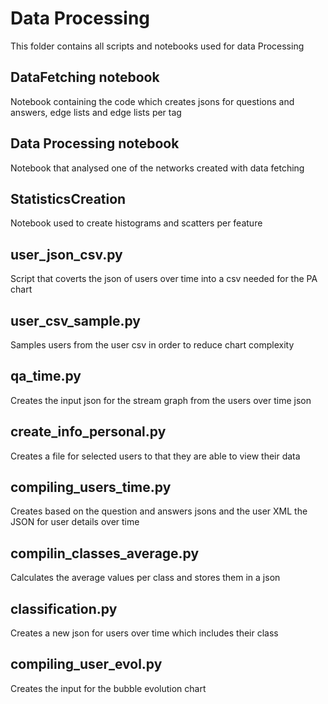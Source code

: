# Data Processing

This folder contains all scripts and notebooks used for data Processing

## DataFetching notebook
Notebook containing the code which creates jsons for questions and answers, edge lists and edge lists per tag

## Data Processing notebook
Notebook that analysed one of the networks created with data fetching

## StatisticsCreation
Notebook used to create histograms and scatters per feature

## user_json_csv.py
Script that coverts the json of users over time into a csv needed for the PA chart

## user_csv_sample.py
Samples users from the user csv in order to reduce chart complexity

## qa_time.py
Creates the input json for the stream graph from the users over time json

## create_info_personal.py
Creates a file for selected users to that they are able to view their data

## compiling_users_time.py
Creates based on the question and answers jsons and the user XML the JSON for user details over time

## compilin_classes_average.py
Calculates the average values per class and stores them in a json

## classification.py
Creates a new json for users over time which includes their class

## compiling_user_evol.py
Creates the input for the bubble evolution chart
